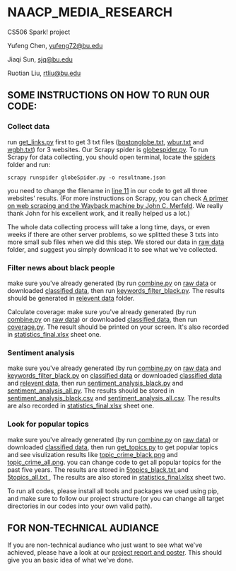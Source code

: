 # NAACP_MEDIA_RESEARCH

CS506 Spark! project

Yufeng Chen, yufeng72@bu.edu

Jiaqi Sun, sjq@bu.edu

Ruotian Liu, rtliu@bu.edu

## SOME INSTRUCTIONS ON HOW TO RUN OUR CODE:

### Collect data
run [get_links.py](https://github.com/AllenChenGH/NAACP_MEDIA_RESEARCH/blob/master/get_links.py) first to get 3 txt files ([bostonglobe.txt](https://github.com/AllenChenGH/NAACP_MEDIA_RESEARCH/blob/master/bostonglobe.txt), [wbur.txt](https://github.com/AllenChenGH/NAACP_MEDIA_RESEARCH/blob/master/wbur.txt) and [wgbh.txt](https://github.com/AllenChenGH/NAACP_MEDIA_RESEARCH/blob/master/wgbh.txt)) for 3 websites. Our Scrapy spider is [globespider.py](https://github.com/AllenChenGH/NAACP_MEDIA_RESEARCH/blob/master/globe/globe/spiders/globeSpider.py). To run Scrapy for data collecting, you should open terminal, locate the [spiders](https://github.com/AllenChenGH/NAACP_MEDIA_RESEARCH/tree/master/globe/globe/spiders) folder and run:

```
scrapy runspider globeSpider.py -o resultname.json
```

you need to change the filename in [line 11](https://github.com/AllenChenGH/NAACP_MEDIA_RESEARCH/blob/master/globe/globe/spiders/globeSpider.py) in our code to get all three websites' results. (For more instructions on Scrapy, you can check [A primer on web scraping and the Wayback machine by John C. Merfeld](https://github.com/johncmerfeld/wayback). We really thank John for his excellent work, and it really helped us a lot.)


The whole data collecting process will take a long time, days, or even weeks if there are other server problems, so we splitted these 3 txts into more small sub files when we did this step. We stored our data in [raw data](https://github.com/AllenChenGH/NAACP_MEDIA_RESEARCH/tree/master/raw%20data) folder, and suggest you simply download it to see what we've collected.

### Filter news about black people
make sure you've already generated (by run [combine.py](https://github.com/AllenChenGH/NAACP_MEDIA_RESEARCH/blob/master/combine.py) on [raw data](https://github.com/AllenChenGH/NAACP_MEDIA_RESEARCH/tree/master/raw%20data) or downloaded [classified data](https://github.com/AllenChenGH/NAACP_MEDIA_RESEARCH/tree/master/classified%20data), then run [keywords_filter_black.py](https://github.com/AllenChenGH/NAACP_MEDIA_RESEARCH/blob/master/keywords_filter_black.py). The results should be generated in [relevent data](https://github.com/AllenChenGH/NAACP_MEDIA_RESEARCH/tree/master/relevant%20data) folder.

Calculate coverage: make sure you've already generated (by run [combine.py](https://github.com/AllenChenGH/NAACP_MEDIA_RESEARCH/blob/master/combine.py) on [raw data](https://github.com/AllenChenGH/NAACP_MEDIA_RESEARCH/tree/master/raw%20data)) or downloaded [classified data](https://github.com/AllenChenGH/NAACP_MEDIA_RESEARCH/tree/master/classified%20data), then run [coverage.py](https://github.com/AllenChenGH/NAACP_MEDIA_RESEARCH/blob/master/coverage.py). The result should be printed on your screen. It's also recorded in [statistics_final.xlsx](https://github.com/AllenChenGH/NAACP_MEDIA_RESEARCH/blob/master/statistics_final.xlsx) sheet one.

### Sentiment analysis
make sure you've already generated (by run [combine.py](https://github.com/AllenChenGH/NAACP_MEDIA_RESEARCH/blob/master/combine.py) on [raw data](https://github.com/AllenChenGH/NAACP_MEDIA_RESEARCH/tree/master/raw%20data) and [keywords_filter_black.py](https://github.com/AllenChenGH/NAACP_MEDIA_RESEARCH/blob/master/keywords_filter_black.py) on [classified data](https://github.com/AllenChenGH/NAACP_MEDIA_RESEARCH/tree/master/classified%20data) or downloaded [classified data](https://github.com/AllenChenGH/NAACP_MEDIA_RESEARCH/tree/master/classified%20data) and [relevent data](https://github.com/AllenChenGH/NAACP_MEDIA_RESEARCH/tree/master/relevant%20data), then run [sentiment_analysis_black.py](https://github.com/AllenChenGH/NAACP_MEDIA_RESEARCH/blob/master/sentiment_analysis_black.py) and [sentiment_analysis_all.py](https://github.com/AllenChenGH/NAACP_MEDIA_RESEARCH/blob/master/sentiment_analysis_all.py). The results should be stored in [sentiment_analysis_black.csv](https://github.com/AllenChenGH/NAACP_MEDIA_RESEARCH/blob/master/sentiment_analysis_black.csv) and [sentiment_analysis_all.csv](https://github.com/AllenChenGH/NAACP_MEDIA_RESEARCH/blob/master/sentiment_analysis_all.csv). The results are also recorded in [statistics_final.xlsx](https://github.com/AllenChenGH/NAACP_MEDIA_RESEARCH/blob/master/statistics_final.xlsx) sheet one.

### Look for popular topics
make sure you've already generated (by run [combine.py](https://github.com/AllenChenGH/NAACP_MEDIA_RESEARCH/blob/master/combine.py) on [raw data](https://github.com/AllenChenGH/NAACP_MEDIA_RESEARCH/tree/master/raw%20data)) or downloaded [classified data](https://github.com/AllenChenGH/NAACP_MEDIA_RESEARCH/tree/master/classified%20data), then run [get_topics.py](https://github.com/AllenChenGH/NAACP_MEDIA_RESEARCH/blob/master/get_topics.py) to get popular topics and see visulization results like [topic_crime_black.png](https://github.com/AllenChenGH/NAACP_MEDIA_RESEARCH/blob/master/topic_crime_black.png) and [topic_crime_all.png](https://github.com/AllenChenGH/NAACP_MEDIA_RESEARCH/blob/master/topic_crime_all.png). you can change code to get all popular topics for the past five years. The results are stored in [5topics_black.txt
](https://github.com/AllenChenGH/NAACP_MEDIA_RESEARCH/blob/master/5topics_black.txt) and [5topics_all.txt
](https://github.com/AllenChenGH/NAACP_MEDIA_RESEARCH/blob/master/5topics_all.txt), The results are also stored in [statistics_final.xlsx](https://github.com/AllenChenGH/NAACP_MEDIA_RESEARCH/blob/master/statistics_final.xlsx) sheet two.

To run all codes, please install all tools and packages we used using pip, and make sure to follow our project structure (or you can change all target directories in our codes into your own valid path).

## FOR NON-TECHNICAL AUDIANCE

If you are non-technical audiance who just want to see what we've achieved, please have a look at our [project report and poster](https://github.com/AllenChenGH/NAACP_MEDIA_RESEARCH/tree/master/Report%26Poster). This should give you an basic idea of what we've done.
